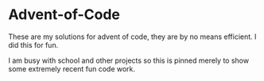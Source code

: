 # Advent-of-Code
These are my solutions for advent of code, they are by no means efficient. I did this for fun.

I am busy with school and other projects so this is pinned merely to show some extremely recent fun code work.

